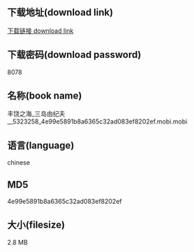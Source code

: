 ## 下载地址(download link)
[下载链接 download link](https://voluble-croquembouche-d321dc.netlify.app/?s=%E4%B8%B0%E9%A5%B6%E4%B9%8B%E6%B5%B7_%E4%B8%89%E5%B2%9B%E7%94%B1%E7%BA%AA%E5%A4%AB__5323258_4e99e5891b8a6365c32ad083ef8202ef.mobi)

## 下载密码(download password)
8078

## 名称(book name)
丰饶之海_三岛由纪夫__5323258_4e99e5891b8a6365c32ad083ef8202ef.mobi.mobi

## 语言(language)
chinese

## MD5
4e99e5891b8a6365c32ad083ef8202ef

## 大小(filesize)
2.8 MB
